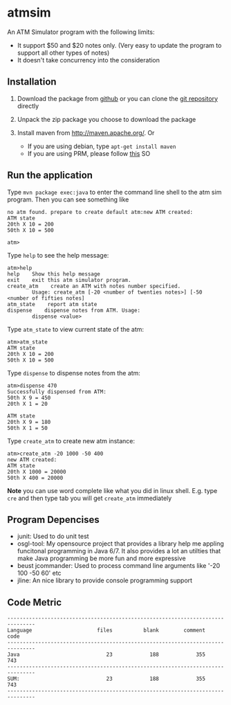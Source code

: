 atmsim
======

An ATM Simulator program with the following limits:

* It support $50 and $20 notes only. (Very easy to update the program to support all other types of notes)
* It doesn't take concurrency into the consideration

Installation
--------------

1. Download the package from [github](https://github.com/greenlaw110/atmsim/archive/master.zip) or you can clone the [git repository](https://github.com/greenlaw110/atmsim) directly

2. Unpack the zip package you choose to download the package

3. Install maven from http://maven.apache.org/. Or

    * If you are using debian, type `apt-get install maven`
    * If you are using PRM, please follow [this](http://stackoverflow.com/questions/6298865/how-to-install-maven-into-red-hat-enterprise-linux-6) SO
    
Run the application
--------------------

Type `mvn package exec:java` to enter the command line shell to the atm sim program. Then you can see something like

```
no atm found. prepare to create default atm:new ATM created:
ATM state
20th X 10 = 200
50th X 10 = 500

atm>
```

Type `help` to see the help message:

```
atm>help
help    Show this help message
exit    exit this atm simulator program.
create_atm    create an ATM with notes number specified.
        Usage: create_atm [-20 <number of twenties notes>] [-50 <number of fifties notes]
atm_state    report atm state
dispense    dispense notes from ATM. Usage:
        dispense <value>
```

Type `atm_state` to view current state of the atm:

```
atm>atm_state
ATM state
20th X 10 = 200
50th X 10 = 500
```

Type `dispense` to dispense notes from the atm:

```
atm>dispense 470
Successfully dispensed from ATM:
50th X 9 = 450
20th X 1 = 20

ATM state
20th X 9 = 180
50th X 1 = 50
```

Type `create_atm` to create new atm instance:

```
atm>create_atm -20 1000 -50 400
new ATM created:
ATM state
20th X 1000 = 20000
50th X 400 = 20000
```

**Note** you can use word complete like what you did in linux shell. E.g. type `cre` and then type tab you will get `create_atm` immediately

Program Depencises
------------------------

* junit: Used to do unit test
* osgl-tool: My opensource project that provides a library help me appling funcitonal programming in Java 6/7. It also provides a lot an utilties that make Java programming be more fun and more expressive
* beust jcommander: Used to process command line arguments like '-20 100 -50 60' etc
* jline: An nice library to provide console programming support

Code Metric
------------------

```
-------------------------------------------------------------------------------
Language                     files          blank        comment           code
-------------------------------------------------------------------------------
Java                            23            188            355            743
-------------------------------------------------------------------------------
SUM:                            23            188            355            743
-------------------------------------------------------------------------------
```